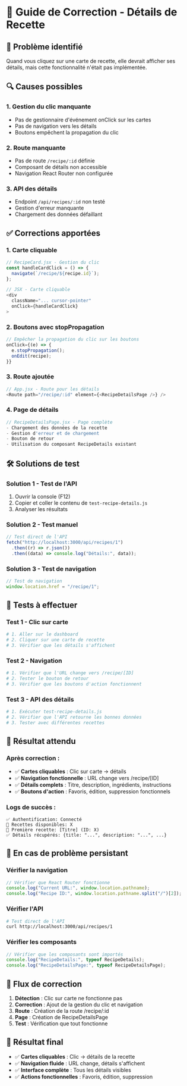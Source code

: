 # 🍳 Guide de Correction - Détails de Recette

## 🚨 **Problème identifié**

Quand vous cliquez sur une carte de recette, elle devrait afficher ses détails, mais cette fonctionnalité n'était pas implémentée.

## 🔍 **Causes possibles**

### **1. Gestion du clic manquante**

- Pas de gestionnaire d'événement onClick sur les cartes
- Pas de navigation vers les détails
- Boutons empêchent la propagation du clic

### **2. Route manquante**

- Pas de route `/recipe/:id` définie
- Composant de détails non accessible
- Navigation React Router non configurée

### **3. API des détails**

- Endpoint `/api/recipes/:id` non testé
- Gestion d'erreur manquante
- Chargement des données défaillant

## ✅ **Corrections apportées**

### **1. Carte cliquable**

```javascript
// RecipeCard.jsx - Gestion du clic
const handleCardClick = () => {
  navigate(`/recipe/${recipe.id}`);
};

// JSX - Carte cliquable
<div
  className="... cursor-pointer"
  onClick={handleCardClick}
>
```

### **2. Boutons avec stopPropagation**

```javascript
// Empêcher la propagation du clic sur les boutons
onClick={(e) => {
  e.stopPropagation();
  onEdit(recipe);
}}
```

### **3. Route ajoutée**

```javascript
// App.jsx - Route pour les détails
<Route path="/recipe/:id" element={<RecipeDetailsPage />} />
```

### **4. Page de détails**

```javascript
// RecipeDetailsPage.jsx - Page complète
- Chargement des données de la recette
- Gestion d'erreur et de chargement
- Bouton de retour
- Utilisation du composant RecipeDetails existant
```

## 🛠️ **Solutions de test**

### **Solution 1 - Test de l'API**

1. Ouvrir la console (F12)
2. Copier et coller le contenu de `test-recipe-details.js`
3. Analyser les résultats

### **Solution 2 - Test manuel**

```javascript
// Test direct de l'API
fetch("http://localhost:3000/api/recipes/1")
  .then((r) => r.json())
  .then((data) => console.log("Détails:", data));
```

### **Solution 3 - Test de navigation**

```javascript
// Test de navigation
window.location.href = "/recipe/1";
```

## 🧪 **Tests à effectuer**

### **Test 1 - Clic sur carte**

```bash
# 1. Aller sur le dashboard
# 2. Cliquer sur une carte de recette
# 3. Vérifier que les détails s'affichent
```

### **Test 2 - Navigation**

```bash
# 1. Vérifier que l'URL change vers /recipe/[ID]
# 2. Tester le bouton de retour
# 3. Vérifier que les boutons d'action fonctionnent
```

### **Test 3 - API des détails**

```bash
# 1. Exécuter test-recipe-details.js
# 2. Vérifier que l'API retourne les bonnes données
# 3. Tester avec différentes recettes
```

## 🎯 **Résultat attendu**

### **Après correction :**

- ✅ **Cartes cliquables** : Clic sur carte → détails
- ✅ **Navigation fonctionnelle** : URL change vers /recipe/[ID]
- ✅ **Détails complets** : Titre, description, ingrédients, instructions
- ✅ **Boutons d'action** : Favoris, édition, suppression fonctionnels

### **Logs de succès :**

```
✅ Authentification: Connecté
📝 Recettes disponibles: X
🍳 Première recette: [Titre] (ID: X)
✅ Détails récupérés: {title: "...", description: "...", ...}
```

## 🚨 **En cas de problème persistant**

### **Vérifier la navigation**

```javascript
// Vérifier que React Router fonctionne
console.log("Current URL:", window.location.pathname);
console.log("Recipe ID:", window.location.pathname.split("/")[2]);
```

### **Vérifier l'API**

```bash
# Test direct de l'API
curl http://localhost:3000/api/recipes/1
```

### **Vérifier les composants**

```javascript
// Vérifier que les composants sont importés
console.log("RecipeDetails:", typeof RecipeDetails);
console.log("RecipeDetailsPage:", typeof RecipeDetailsPage);
```

## 🔄 **Flux de correction**

1. **Détection** : Clic sur carte ne fonctionne pas
2. **Correction** : Ajout de la gestion du clic et navigation
3. **Route** : Création de la route /recipe/:id
4. **Page** : Création de RecipeDetailsPage
5. **Test** : Vérification que tout fonctionne

## 🎉 **Résultat final**

- ✅ **Cartes cliquables** : Clic → détails de la recette
- ✅ **Navigation fluide** : URL change, détails s'affichent
- ✅ **Interface complète** : Tous les détails visibles
- ✅ **Actions fonctionnelles** : Favoris, édition, suppression
